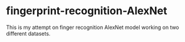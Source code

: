 # fingerprint-recognition-AlexNet
This is my attempt on finger recognition AlexNet model working on two different datasets.   
